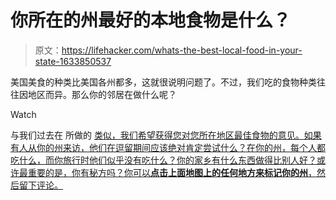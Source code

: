 # 你所在的州最好的本地食物是什么？

> 原文：<https://lifehacker.com/whats-the-best-local-food-in-your-state-1633850537>

美国美食的种类比美国各州都多，这就很说明问题了。不过，我们吃的食物种类往往因地区而异。那么你的邻居在做什么呢？

Watch

与我们过去在 所做的 [类似，我们希望获得您对您所在地区最佳食物的意见。如果有人从你的州来访，他们在逗留期间应该绝对肯定尝试什么？在你的州，每个人都吃什么，而你旅行时他们似乎没有吃什么？你的家乡有什么东西做得比别人好？或许最重要的是，你有秘方吗？你可以**点击上面地图上的任何地方来标记你的州**，然后留下评论。](http://lifehacker.com/what-is-your-statess-best-kept-secret-spot-1614181773)